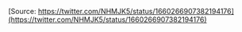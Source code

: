 [Source: https://twitter.com/NHMJK5/status/1660266907382194176](https://twitter.com/NHMJK5/status/1660266907382194176)